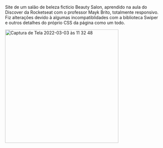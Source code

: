 Site de um salão de beleza fictício Beauty Salon, aprendido na aula do Discover da Rocketseat com o professor Mayk Brito, totalmente responsivo. 
Fiz alterações devido à algumas incompatiblidades com a biblioteca Swiper e outros detalhes do próprio CSS da página como um todo.

<img width="370" alt="Captura de Tela 2022-03-03 às 11 32 48" src="https://user-images.githubusercontent.com/61237811/156586454-be4f5f92-91b8-4373-9180-9607f17bb444.png">

